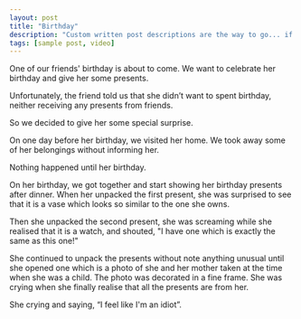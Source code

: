 ```yaml
---
layout: post
title: "Birthday"
description: "Custom written post descriptions are the way to go... if you're not lazy."
tags: [sample post, video]
---
```


One of our friends' birthday is about to come. We want to celebrate her birthday and give her some presents. 

Unfortunately, the friend told us that she didn’t want to spent birthday, neither receiving any presents from friends.

So we decided to give her some special surprise.

On one day before her birthday, we visited her home. We took away some of her belongings without informing her.

Nothing happened until her birthday.

On her birthday, we got together and start showing her birthday presents after dinner. When her unpacked the first present, she was surprised to see that it is a vase which looks so similar to the one she owns.

Then she unpacked the second present, she was screaming while she realised that it is a watch, and shouted, "I have one which is exactly the same as this one!"

She continued to unpack the presents without note anything unusual until she opened one which is a photo of she and her mother taken at the time when she was a child. The photo was decorated in a fine frame. She was crying when she finally realise that all the presents are from her. 

She crying and saying, “I feel like I'm an idiot”.